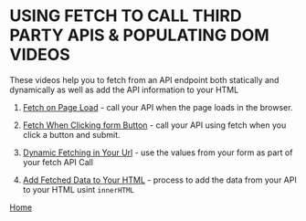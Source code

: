 # USING FETCH TO CALL THIRD PARTY APIS & POPULATING DOM VIDEOS

These videos help you to fetch from an API endpoint both statically and dynamically as well as add the API information to your HTML

1. [Fetch on Page Load](https://drive.google.com/file/d/1Hil8UkyyO0UVzJIY4h_Bhu9QelA_sd4q/view?usp=sharing) - call your API when the page loads in the browser.

1. [Fetch When Clicking form Button](https://drive.google.com/file/d/158I56w__1tXombh8T3nPfJShxv7BcWF5/view?usp=sharing) - call your API using fetch when you click a button and submit.

1. [Dynamic Fetching in Your Url](https://drive.google.com/file/d/11ecUxrVz-16lXkceNNxeMvSDBIfaXjC0/view?usp=sharing) - use the values from your form as part of your fetch API Call

1. [Add Fetched Data to Your HTML](https://drive.google.com/file/d/1WpzoQSGGxNP5hfJRC92OCG_Iriz2AU88/view?usp=sharing) - process to add the data from your API to your HTML usint `innerHTML`

[Home][def]

[def]: README.md
